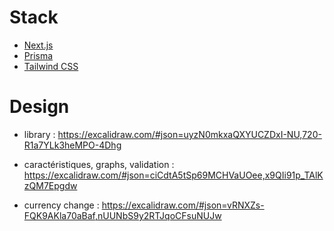 # Stack

- [Next.js](https://nextjs.org)
- [Prisma](https://prisma.io)
- [Tailwind CSS](https://tailwindcss.com)

# Design 
- library : https://excalidraw.com/#json=uyzN0mkxaQXYUCZDxI-NU,720-R1a7YLk3heMPO-4Dhg

- caractéristiques, graphs, validation : https://excalidraw.com/#json=ciCdtA5tSp69MCHVaUOee,x9QIi91p_TAlKzQM7Epgdw

- currency change : https://excalidraw.com/#json=vRNXZs-FQK9AKla70aBaf,nUUNbS9y2RTJqoCFsuNUJw